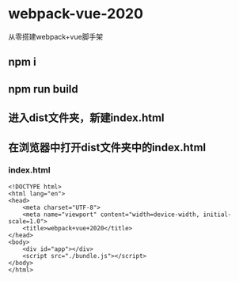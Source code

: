# webpack-vue-2020
从零搭建webpack+vue脚手架

## npm i
## npm run build
## 进入dist文件夹，新建index.html
## 在浏览器中打开dist文件夹中的index.html

### index.html
```
<!DOCTYPE html>
<html lang="en">
<head>
    <meta charset="UTF-8">
    <meta name="viewport" content="width=device-width, initial-scale=1.0">
    <title>webpack+vue+2020</title>
</head>
<body>
    <div id="app"></div>
    <script src="./bundle.js"></script>
</body>
</html>
```
